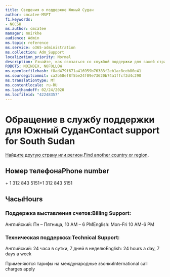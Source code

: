 ```yaml
---
title: Сведения о поддержке Южный Судан
author: cmcatee-MSFT
f1.keywords:
- NOCSH
ms.author: cmcatee
manager: mnirkhe
audience: Admin
ms.topic: reference
ms.service: o365-administration
ms.collection: Adm_Support
localization_priority: Normal
description: Узнайте, как связаться со службой поддержки для вашей страны или региона.
ROBOTS: NOINDEX, NOFOLLOW
ms.openlocfilehash: f8ad479f671a416959b76383f2eb1ac8ceb80e41
ms.sourcegitcommit: ca2b58ef8f5be24f09e73620b74a1ffcf2d4c290
ms.translationtype: MT
ms.contentlocale: ru-RU
ms.lasthandoff: 02/24/2020
ms.locfileid: "42248357"
---
```

# <a name="contact-support-for-south-sudan"></a><span data-ttu-id="4be49-103">Обращение в службу поддержки для Южный Судан</span><span class="sxs-lookup"><span data-stu-id="4be49-103">Contact support for South Sudan</span></span>

<span data-ttu-id="4be49-104">[Найдите другую страну или регион](../contact-support-for-business-products.md).</span><span class="sxs-lookup"><span data-stu-id="4be49-104">[Find another country or region](../contact-support-for-business-products.md).</span></span>

## <a name="phone-number"></a><span data-ttu-id="4be49-105">Номер телефона</span><span class="sxs-lookup"><span data-stu-id="4be49-105">Phone number</span></span>
<span data-ttu-id="4be49-106">+ 1 312 843 5151</span><span class="sxs-lookup"><span data-stu-id="4be49-106">+1 312 843 5151</span></span>

## <a name="hours"></a><span data-ttu-id="4be49-107">Часы</span><span class="sxs-lookup"><span data-stu-id="4be49-107">Hours</span></span>
### <a name="billing-support"></a><span data-ttu-id="4be49-108">Поддержка выставления счетов:</span><span class="sxs-lookup"><span data-stu-id="4be49-108">Billing Support:</span></span>

<span data-ttu-id="4be49-109">Английский: Пн – Пятница, 10 AM – 6 PM</span><span class="sxs-lookup"><span data-stu-id="4be49-109">English: Mon-Fri 10 AM-6 PM</span></span>

### <a name="technical-support"></a><span data-ttu-id="4be49-110">Техническая поддержка:</span><span class="sxs-lookup"><span data-stu-id="4be49-110">Technical Support:</span></span>

<span data-ttu-id="4be49-111">Английский: 24 часа в сутки, 7 дней в неделю</span><span class="sxs-lookup"><span data-stu-id="4be49-111">English: 24 hours a day, 7 days a week</span></span>

<span data-ttu-id="4be49-112">Применяются тарифы на международные звонки</span><span class="sxs-lookup"><span data-stu-id="4be49-112">International call charges apply</span></span>